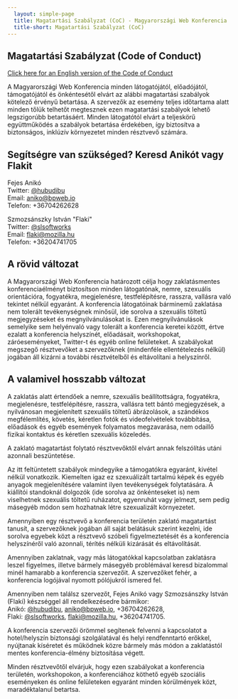 ```yaml
---
  layout: simple-page
  title: Magatartási Szabályzat (CoC) - Magyarországi Web Konferencia
  title-short: Magatartási Szabályzat (CoC)
---
```


## Magatartási Szabályzat (Code of Conduct)
[Click here for an English version of the Code of Conduct](en.html)


<div class="intro-p">
  <p>A Magyarországi Web Konferencia minden látogatójától, előadójától, támogatójától és önkéntesétől elvárt az alábbi magatartási szabályok kötelező érvényű betartása. A szervezők az esemény teljes időtartama alatt minden tőlük telhetőt megtesznek ezen magatartási szabályok lehető legszigorúbb betartásáért. Minden látogatótól elvárt a teljeskörű együttműködés a szabályok betartása érdekében, így biztosítva a biztonságos, inklúzív környezetet minden résztvevő számára.</p>

</div>

## Segítségre van szükséged? Keresd Anikót vagy Flakit

Fejes Anikó  
Twitter: [@hubudibu](http://twitter.com/hubudibu)  
Email: [aniko@bpweb.io](mailto:aniko@bpweb.io)  
Telefon: +36704262628

Szmozsánszky István "Flaki"  
Twitter: [@slsoftworks](http://twitter.com/slsoftworks)  
Email: [flaki@mozilla.hu](mailto:flaki@flaki.hu)  
Telefon: +36204741705

## A rövid változat

A Magyarországi Web Konferencia határozott célja hogy zaklatásmentes konferenciaélményt biztosítson minden látogatónak, nemre, szexuális orientációra, fogyatékra, megjelenésre, testfelépítésre, rasszra, vallásra való tekintet nélkül egyaránt. A konferencia látogatóinak bárminemű zaklatása nem tolerált tevékenységnek minősül, ide sorolva a szexuális töltetű megjegyzéseket és megnyilvánulásokat is. Ezen megnyilvánulások semelyike sem helyénvaló vagy tolerált a konferencia keretei között, értve ezalatt a konferencia helyszínét, előadásait, workshopokat, záróeseményeket, Twitter-t és egyéb online felületeket. A szabályokat megszegő résztvevőket a szervezőknek (mindenféle ellentételezés nélkül) jogában áll kizárni a további résztvételből és eltávolítani a helyszínről.

## A valamivel hosszabb változat

A zaklatás alatt értendőek a nemre, szexuális beállítottságra, fogyatékra, megjelenésre, testfelépítésre, rasszra, vallásra tett bántó megjegyzések, a nyilvánosan megjelenített szexuális töltetű ábrázolások, a szándékos megfélemlítés, követés, kéretlen fotók és videofelvételek továbbítása, előadások és egyéb események folyamatos megzavarása, nem odaillő fizikai kontaktus és kéretlen szexuális közeledés.

A zaklató magatartást folytató résztvevőktől elvárt annak felszólítás utáni azonnali beszüntetése.

Az itt feltüntetett szabályok mindegyike a támogatókra egyaránt, kivétel nélkül vonatkozik. Kiemelten igaz ez szexuálizált tartalmú képek és egyéb anyagok megjelenítésére valamint ilyen tevékenységek folytatására. A kiállítói standoknál dolgozók (ide sorolva az önkénteseket is) nem viselhetnek szexuális töltetű ruházatot, egyenruhát vagy jelmezt, sem pedig másegyéb módon sem hozhatnak létre szexualizált környezetet.

Amennyiben egy résztvevő a konferencia területén zaklató magatartást tanusít, a szervezőknek jogában áll saját belátásuk szerint kezelni, ide sorolva egyebek közt a résztvevő szóbeli figyelmeztetését és a konferencia helyszínéről való azonnali, térítés nélküli kizárását és eltávolítását.

Amennyiben zaklatnak, vagy más látogatókkal kapcsolatban zaklatásra leszel figyelmes, illetve bármely másegyéb problémával keresd bizalommal minél hamarabb a konferencia szervezőit. A szervezőket fehér, a konferencia logójával nyomott pólójukról ismered fel.

Amennyiben nem találsz szervezőt, Fejes Anikó vagy Szmozsánszky István (Flaki) készséggel áll rendelkezésedre bármikor:  
Anikó: [@hubudibu](http://twitter.com/hubudibu), [aniko@bpweb.io](mailto:aniko@bpweb.io), +36704262628,  
Flaki: [@slsoftworks](http://twitter.com/slsoftworks), [flaki@mozilla.hu](mailto:flaki@mozilla.hu), +36204741705.

A konferencia szervezői örömmel segítenek felvenni a kapcsolatot a hotel/helyszín biztonsági szolgálatával és helyi rendfenntartó erőkkel, nyújtanak kíséretet és működnek közre bármely más módon a zaklatástól mentes konferencia-élmény biztosítása végett.

Minden résztvevőtől elvárjuk, hogy ezen szabályokat a konferencia területén, workshopokon, a konferenciához köthető egyéb szociális eseményeken és online felületeken egyaránt minden körülmények közt, maradéktalanul betartsa.
